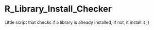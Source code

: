 # R_Library_Install_Checker
Little script that checks if a library is already installed, if not, it install it ;)
